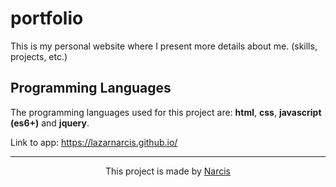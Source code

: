 # portfolio

This is my personal website where I present more details about me. (skills, projects, etc.)

## Programming Languages

The programming languages used for this project are: <b>html</b>, <b>css</b>, <b>javascript (es6+)</b> and <b>jquery</b>.

Link to app: https://lazarnarcis.github.io/

<hr>

<p align="center">This project is made by <a href="https://lazarnarcis.github.io">Narcis</a></p>

